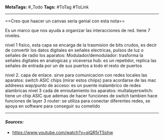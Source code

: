 **MetaTags:** #_Todo
**Tags:** #ToTag #ToLink 
- - -
==Creo que haacer un canvas seria genial con esta nota==

Es un marco que nos ayuda a organizar las interacciones de red.
tiene 7 niveles.

nivel 1 fisico, esta capa se encarga de la trasmision de bits crudos, es decir de convertir los datos digitales en señales electricas, pulsos de luz o señales de radio
	los aparatos:
		Modulador/demodulador:  trasforma la señales digitales en analogicas y viceversa
		hub: es un repetidor, replica las señales de entrada por un de sus puertos a todo el resto de puertos

nivel 2. capa de enlace.  sirve para comunicacion con redes locales
	las aparatos: 
		switch  ASIC chips (mirar estos chiips) para acordarse de las mac addreess
		wap/punto de acceso: es un puente inalambrico de redes alambricas
nivel 3 cada de enroutamiento
	los aparatos:
		multalayerswitch: tiene un chip ASIC que ademas de hacer funciones de switch tambien hace funciones de layer 3
		router: se utiliza para conectar diferentes redes, se apoya en software para conseguir su cometido
- - - 
#### ***Sources:***
- https://www.youtube.com/watch?v=qiQR5rTSshw